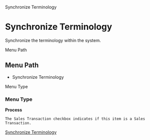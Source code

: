 
Synchronize Terminology
# Synchronize Terminology


Synchronize the terminology within the system.

Menu Path
## Menu Path



- Synchronize Terminology

Menu Type
### Menu Type

**Process**

```
The Sales Transaction checkbox indicates if this item is a Sales Transaction.
```

[Synchronize Terminology](functional-guide/process/process-ad_synchronize.md)